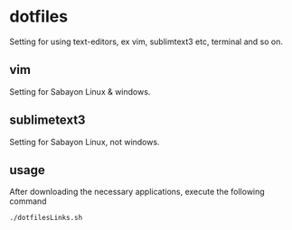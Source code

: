 # dotfiles

Setting for using text-editors, ex vim, sublimtext3 etc, terminal and so on.

## vim

Setting for Sabayon Linux & windows.

## sublimetext3

Setting for Sabayon Linux, not windows.

## usage

After downloading the necessary applications, execute the following command

`./dotfilesLinks.sh`
